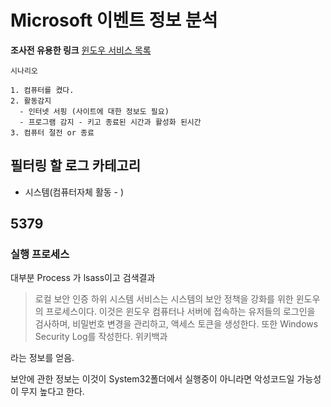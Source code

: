 # Microsoft 이벤트 정보 분석

**조사전 유용한 링크**
[윈도우 서비스 목록](https://ss64.com/nt/syntax-services.html)

```
시나리오

1. 컴퓨터를 켰다.
2. 활동감지 
  - 인터넷 서핑 (사이트에 대한 정보도 필요)
  - 프로그램 감지 - 키고 종료된 시간과 활성화 된시간
3. 컴퓨터 절전 or 종료
```
## 필터링 할 로그 카테고리

- 시스템(컴퓨터자체 활동 - )

## 5379

### 실행 프로세스

대부분 Process 가 lsass이고 검색결과

> 로컬 보안 인증 하위 시스템 서비스는 시스템의 보안 정책을 강화를 위한 윈도우의 프로세스이다. 이것은 윈도우 컴퓨터나 서버에 접속하는 유저들의 로그인을 검사하며, 비밀번호 변경을 관리하고, 액세스 토큰을 생성한다. 또한 Windows Security Log를 작성한다. 위키백과

라는 정보를 얻음.

보안에 관한 정보는 이것이 System32폴더에서 실행중이 아니라면 악성코드일 가능성이 무지 높다고 한다.

